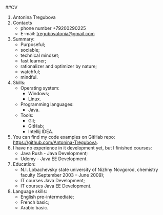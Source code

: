 ##CV
1. Antonina Tregubova
2. Contacts
   - phone number \+79200290225
   - E-mail:	tregubovatonia@gmail.com
3. Summary:
   - Purposeful;
   - sociable;
   - technical mindset;
   - fast learner;
   - rationalizer and optimizer by nature;
   - watchful;
   - mindful. 	
4. Skills: 
     - Operating system: 
        - Windows;
        - Linux.
     - Programming languages: 
        - Java.
     - Tools:
       - Git;
       - GitHab;
       - Intellij IDEA.
5. You can find my code examples on GitHab repo: https://github.com/Antonina-Tregubova.
6. I have no experience in it development yet, but I finished courses:
     - Java Rush - Java Development;
     - Udemy - Java EE Development.
7. Education: 
     - N.I. Lobachevsky state university of Nizhny Novgorod, chemistry faculty (September 2003 – June 2009);
     - IT courses Java Development;
     - IT courses Java EE Development.
8. Language skills:
     - English pre-intermediate;
     - French basic;
     - Arabic basic.